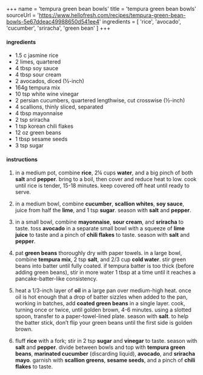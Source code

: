 +++
name = 'tempura green bean bowls'
title = 'tempura green bean bowls'
sourceUrl = 'https://www.hellofresh.com/recipes/tempura-green-bean-bowls-5e67ddeac49988650d541ee4'
ingredients = [
  'rice',
  'avocado',
  'cucumber',
  'sriracha',
  'green bean'
]
+++

#### ingredients

- 1.5 c jasmine rice
- 2 limes, quartered
- 4 tbsp soy sauce
- 4 tbsp sour cream
- 2 avocados, diced (½-inch)
- 164g tempura mix
- 10 tsp white wine vinegar
- 2 persian cucumbers, quartered lengthwise, cut crosswise (½-inch)
- 4 scallions, thinly sliced, separated
- 4 tbsp mayonnaise
- 2 tsp sriracha
- 1 tsp korean chili flakes
- 12 oz green beans
- 1 tbsp sesame seeds
- 3 tsp sugar

#### instructions

1. in a medium pot, combine **rice**, 2¼ cups **water**, and a big pinch of both **salt** and **pepper**. bring to a boil, then cover and reduce heat to low. cook until rice is tender, 15-18 minutes. keep covered off heat until ready to serve.

2. in a medium bowl, combine **cucumber**, **scallion whites**, **soy sauce**, juice from half the **lime**, and 1 tsp **sugar**. season with **salt** and **pepper**.

3. in a small bowl, combine **mayonnaise**, **sour cream**, and **sriracha** to taste. toss **avocado** in a separate small bowl with a squeeze of **lime juice** to taste and a pinch of **chili flakes** to taste. season with **salt** and **pepper**.

4. pat **green beans** thoroughly dry with paper towels. in a large bowl, combine **tempura mix**, 2 tsp **salt**, and 2/3 cup **cold water**. stir green beans into batter until fully coated. if tempura batter is too thick (before adding green beans), stir in more water 1 tbsp at a time until it reaches a pancake-batter-like consistency.

5. heat a 1/3-inch layer of **oil** in a large pan over medium-high heat. once oil is hot enough that a drop of batter sizzles when added to the pan, working in batches, add **coated green beans** in a single layer. cook, turning once or twice, until golden brown, 4-6 minutes. using a slotted spoon, transfer to a paper-towel-lined plate. season with **salt**. to help the batter stick, don’t flip your green beans until the first side is golden brown.

6. fluff **rice** with a fork; stir in 2 tsp **sugar** and **vinegar** to taste. season with **salt** and **pepper**. divide between bowls and top with **tempura green beans**, **marinated cucumber** (discarding liquid), **avocado**, and **sriracha mayo**. garnish with **scallion greens**, **sesame seeds**, and a pinch of **chili flakes** to taste.